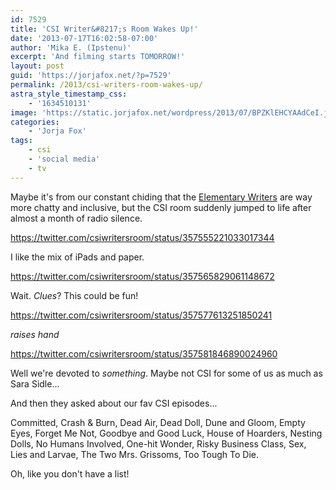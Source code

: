 ```yaml
---
id: 7529
title: 'CSI Writer&#8217;s Room Wakes Up!'
date: '2013-07-17T16:02:58-07:00'
author: 'Mika E. (Ipstenu)'
excerpt: 'And filming starts TOMORROW!'
layout: post
guid: 'https://jorjafox.net/?p=7529'
permalink: /2013/csi-writers-room-wakes-up/
astra_style_timestamp_css:
    - '1634510131'
image: 'https://static.jorjafox.net/wordpress/2013/07/BPZKlEHCYAAdCeI.jpeg'
categories:
    - 'Jorja Fox'
tags:
    - csi
    - 'social media'
    - tv
---
```


Maybe it's from our constant chiding that the <a href="https://twitter.com/ELEMENTARYStaff">Elementary Writers</a> are way more chatty and inclusive, but the CSI room suddenly jumped to life after almost a month of radio silence.

https://twitter.com/csiwritersroom/status/357555221033017344

I like the mix of iPads and paper.

https://twitter.com/csiwritersroom/status/357565829061148672

Wait. <em>Clues</em>? This could be fun!

https://twitter.com/csiwritersroom/status/357577613251850241

*raises hand*

https://twitter.com/csiwritersroom/status/357581846890024960

Well we're devoted to <em>something</em>. Maybe not CSI for some of us as much as Sara Sidle...

And then they asked about our fav CSI episodes...

Committed, Crash &amp; Burn, Dead Air, Dead Doll, Dune and Gloom, Empty Eyes, Forget Me Not, Goodbye and Good Luck, House of Hoarders, Nesting Dolls, No Humans Involved, One-hit Wonder, Risky Business Class, Sex, Lies and Larvae, The Two Mrs. Grissoms, Too Tough To Die.

Oh, like you don't have a list!